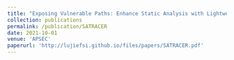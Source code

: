 ```yaml
---
title: "Exposing Vulnerable Paths: Enhance Static Analysis with Lightweight Symbolic Execution"
collection: publications
permalink: /publication/SATRACER
date: 2021-10-01
venue: 'APSEC'
paperurl: 'http://lujiefsi.github.io/files/papers/SATRACER.pdf'
---
```

